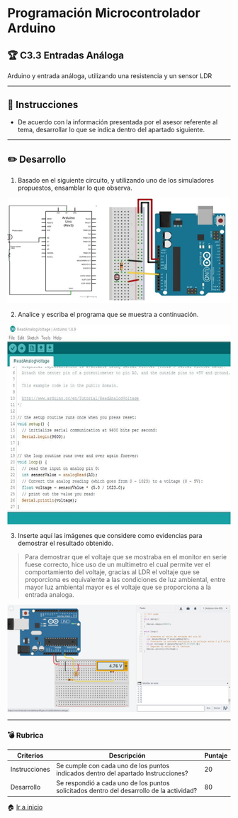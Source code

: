 # Programación Microcontrolador Arduino

## :trophy: C3.3 Entradas Análoga

Arduino y entrada análoga, utilizando una resistencia y un sensor LDR

---

## :blue_book: Instrucciones

- De acuerdo con la información presentada por el asesor referente al tema, desarrollar lo que se indica dentro del apartado siguiente.

---

## :pencil2: Desarrollo

1. Basado en el siguiente circuito, y utilizando uno de los simuladores propuestos, ensamblar lo que observa.


<p align="center">
    <img alt="SalidaDigital" src="../img/C3.x_ArduinoEsquematicoEntradaAnalogaSensor.png">
</p>

2. Analice y escriba el programa que se muestra a continuación.

<p align="center">
    <img alt="SalidaDigital" src="../img/C3.x_ArduinoProgramaEntradaAnalogaSensor.png" width=600 height=450>
</p>

3. Inserte aquí las imágenes que considere como evidencias para demostrar el resultado obtenido.

> Para demostrar que el voltaje que se mostraba en el monitor en serie fuese correcto, hice uso de un multimetro el cual permite ver el comportamiento del voltaje, gracias al LDR el voltaje que se proporciona es equivalente a las condiciones de luz ambiental, entre mayor luz ambiental mayor es el voltaje que se proporciona a la entrada analoga.

 <p align="center">
    <img alt="SalidaDigital" src="../img/C3.3_TinkercadEvidencia.PNG">
</p>

---

### :bomb: Rubrica

| Criterios     | Descripción                                                                                  | Puntaje |
| ------------- | -------------------------------------------------------------------------------------------- | ------- |
| Instrucciones | Se cumple con cada uno de los puntos indicados dentro del apartado Instrucciones?            | 20 |
| Desarrollo    | Se respondió a cada uno de los puntos solicitados dentro del desarrollo de la actividad?     | 80      |


:house: [Ir a inicio](https://github.com/CarlosNavaR/SistemasProgramables)